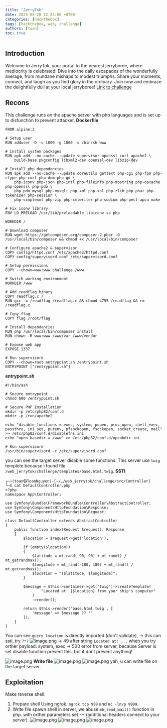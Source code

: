 ```yaml
---
title: "JerryTok"
date: 2024-05-20 12:43:00 +0700
categories: [hackthebox]
tags: [hackthebox, web, challenge] 
authors: [toan]
toc: true
---
```


## Introduction
Welcome to JerryTok, your portal to the nearest jerryboree, where mediocrity is celebrated! Dive into the daily escapades of the wonderfully average, from mundane mishaps to modest triumphs. Share your moments, connect, and laugh as you find glory in the ordinary. Join now and embrace the delightfully dull at your local jerryboree!
[Link to challenge](https://app.hackthebox.com/challenges/JerryTok)

## Recons
This challenge runs on the apache server with php languages and is set up to disfunction to prevent attacker.
**Dockerfile**
```shell
FROM alpine:3

# Setup user
RUN adduser -D -u 1000 -g 1000 -s /bin/sh www

# Install system packages
RUN apk add --no-cache --update supervisor openssl curl apache2 \
    build-base pkgconfig libxml2-dev openssl-dev libzip-dev

# Install php dependencies
RUN apk add --no-cache --update coreutils gettext php-cgi php-fpm php-ctype php-curl php-dom php-gd \
    php-iconv php-json php-intl php-fileinfo php-mbstring php-opcache php-openssl php-pdo \
    php-pdo_mysql php-mysqli php-xml php-xsl php-zlib php-phar php-tokenizer php-session \
    php-simplexml php-zip php-xmlwriter php-sodium php-pecl-apcu make 

# Fix iconv library
ENV LD_PRELOAD /usr/lib/preloadable_libiconv.so php

WORKDIR /

# Download composer
RUN wget https://getcomposer.org/composer-2.phar -O /usr/local/bin/composer && chmod +x /usr/local/bin/composer

# Configure apache2 & supervisor
COPY config/httpd.conf /etc/apache2/httpd.conf
COPY config/supervisord.conf /etc/supervisord.conf

# Setup permissions
COPY --chown=www:www challenge /www

# Switch working environment
WORKDIR /www

# Add readflag binary
COPY readflag.c /
RUN gcc -o /readflag /readflag.c && chmod 4755 /readflag && rm /readflag.c

# Copy flag
COPY flag /root/flag

# Install dependencies
RUN php /usr/local/bin/composer install
RUN chown -R www:www /www/var /www/vendor

# Expose web app
EXPOSE 1337

# Run supervisord
COPY --chown=root entrypoint.sh /entrypoint.sh
ENTRYPOINT ["/entrypoint.sh"]
```
**entrypoint.sh**
```shell
#!/bin/ash

# Secure entrypoint
chmod 600 /entrypoint.sh

# Secure PHP Installation
mkdir -p /etc/php82/conf.d
mkdir -p /run/apache2

echo "disable_functions = exec, system, popen, proc_open, shell_exec, passthru, ini_set, putenv, pfsockopen, fsockopen, socket_create, mail" >> /etc/php82/conf.d/disablefns.ini
echo "open_basedir = /www" >> /etc/php82/conf.d/openbdir.ini

# Run supervisord
/usr/bin/supervisord -c /etc/supervisord.conf 
```
you can see the target server disable some functions. This server use `twig` templete because i found file `/web_jerrytok/challenge/templates/base.html.twig`.
**SSTI**
```shell
┌──(toan㉿ToanNguyen)-[~/…/web_jerrytok/challenge/src/Controller]
└─$ cat DefaultController.php 
<?php
namespace App\Controller;

use Symfony\Bundle\FrameworkBundle\Controller\AbstractController;
use Symfony\Component\HttpFoundation\Response;
use Symfony\Component\HttpFoundation\Request;

class DefaultController extends AbstractController
{
    public function index(Request $request): Response
    {
        $location = $request->get('location');

        if (empty($location))
        {
            $latitude = mt_rand(-90, 90) + mt_rand() / mt_getrandmax();
            $longitude = mt_rand(-180, 180) + mt_rand() / mt_getrandmax();
            $location = "($latitude, $longitude)";
        } 
        
        $message = $this->container->get('twig')->createTemplate(
                "Located at: {$location} from your ship's computer"
            )
            ->render();
 
        return $this->render('base.html.twig', [
            'message' => $message ?? ''
        ]);
    }
}
```
You can see `query location` is directly imported (don't validate), -> this can ssti, try `7*7`
![image.png](https://i.postimg.cc/x8Cmwt6N/image.png)
-> 49 after string `Located at: ...`
when you try orther payload: system, exec -> 500 error from server, because Server is set 
disable function prevent this, but it dont prevent anything!

![image.png](https://i.postimg.cc/SQMYM2wh/image.png)
**Write file**
![image.png](https://i.postimg.cc/CK2dZS75/image.png)
![image.png](https://i.postimg.cc/d1T3rpNB/image.png)
yah, u can write file on the target server.
## Exploitation
Make reverse shell.
1. Prepare shell
Using ngrok. `ngrok tcp 999` and `nc -lnvp 9999`.
2. Write file spawn shell in server, we abuse `mb_send_mail()` function in php. with orther parameters set -H (additional headers connect to your server).
![image.png](https://i.postimg.cc/fyfwvNcx/image.png)
![image.png](https://i.postimg.cc/SRdhMG4d/image.png)
![image.png](https://i.postimg.cc/hjqWZYPM/image.png)
